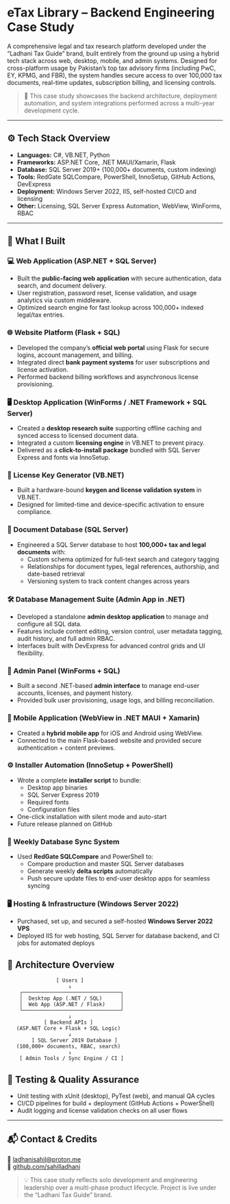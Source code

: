 # eTax Library – Backend Engineering Case Study

A comprehensive legal and tax research platform developed under the “Ladhani Tax Guide” brand, built entirely from the ground up using a hybrid tech stack across web, desktop, mobile, and admin systems. Designed for cross-platform usage by Pakistan’s top tax advisory firms (including PwC, EY, KPMG, and FBR), the system handles secure access to over 100,000 tax documents, real-time updates, subscription billing, and licensing controls.

> 📌 This case study showcases the backend architecture, deployment automation, and system integrations performed across a multi-year development cycle.

---

## ⚙️ Tech Stack Overview

- **Languages:** C#, VB.NET, Python
- **Frameworks:** ASP.NET Core, .NET MAUI/Xamarin, Flask
- **Database:** SQL Server 2019+ (100,000+ documents, custom indexing)
- **Tools:** RedGate SQLCompare, PowerShell, InnoSetup, GitHub Actions, DevExpress
- **Deployment:** Windows Server 2022, IIS, self-hosted CI/CD and licensing
- **Other:** Licensing, SQL Server Express Automation, WebView, WinForms, RBAC

---

## 🔧 What I Built

### 💻 Web Application (ASP.NET + SQL Server)
- Built the **public-facing web application** with secure authentication, data search, and document delivery.
- User registration, password reset, license validation, and usage analytics via custom middleware.
- Optimized search engine for fast lookup across 100,000+ indexed legal/tax entries.

### 🌐 Website Platform (Flask + SQL)
- Developed the company’s **official web portal** using Flask for secure logins, account management, and billing.
- Integrated direct **bank payment systems** for user subscriptions and license activation.
- Performed backend billing workflows and asynchronous license provisioning.

### 🖥️ Desktop Application (WinForms / .NET Framework + SQL Server)
- Created a **desktop research suite** supporting offline caching and synced access to licensed document data.
- Integrated a custom **licensing engine** in VB.NET to prevent piracy.
- Delivered as a **click-to-install package** bundled with SQL Server Express and fonts via InnoSetup.

### 🔐 License Key Generator (VB.NET)
- Built a hardware-bound **keygen and license validation system** in VB.NET.
- Designed for limited-time and device-specific activation to ensure compliance.

### 🧠 Document Database (SQL Server)
- Engineered a SQL Server database to host **100,000+ tax and legal documents** with:
  - Custom schema optimized for full-text search and category tagging
  - Relationships for document types, legal references, authorship, and date-based retrieval
  - Versioning system to track content changes across years

### 🛠️ Database Management Suite (Admin App in .NET)
- Developed a standalone **admin desktop application** to manage and configure all SQL data.
- Features include content editing, version control, user metadata tagging, audit history, and full admin RBAC.
- Interfaces built with DevExpress for advanced control grids and UI flexibility.

### 🧾 Admin Panel (WinForms + SQL)
- Built a second .NET-based **admin interface** to manage end-user accounts, licenses, and payment history.
- Provided bulk user provisioning, usage logs, and billing reconciliation.

### 📱 Mobile Application (WebView in .NET MAUI + Xamarin)
- Created a **hybrid mobile app** for iOS and Android using WebView.
- Connected to the main Flask-based website and provided secure authentication + content previews.

### ⚙️ Installer Automation (InnoSetup + PowerShell)
- Wrote a complete **installer script** to bundle:
  - Desktop app binaries
  - SQL Server Express 2019
  - Required fonts
  - Configuration files
- One-click installation with silent mode and auto-start
- Future release planned on GitHub

### 🔄 Weekly Database Sync System
- Used **RedGate SQLCompare** and PowerShell to:
  - Compare production and master SQL Server databases
  - Generate weekly **delta scripts** automatically
  - Push secure update files to end-user desktop apps for seamless syncing

### 🖥️ Hosting & Infrastructure (Windows Server 2022)
- Purchased, set up, and secured a self-hosted **Windows Server 2022 VPS**
- Deployed IIS for web hosting, SQL Server for database backend, and CI jobs for automated deploys

## 📐 Architecture Overview

```
                [ Users ]
                    ↓
    ┌────────────────────────────────┐
    │  Desktop App (.NET / SQL)      │
    │  Web App (ASP.NET / Flask)     │
    └────────────────────────────────┘
                    ↓
            [ Backend APIs ]
   (ASP.NET Core + Flask + SQL Logic)
                    ↓
        [ SQL Server 2019 Database ]
   (100,000+ documents, RBAC, search)
                    ↓
    [ Admin Tools / Sync Engine / CI ]
```

## 🧪 Testing & Quality Assurance

- Unit testing with xUnit (desktop), PyTest (web), and manual QA cycles
- CI/CD pipelines for build + deployment (GitHub Actions + PowerShell)
- Audit logging and license validation checks on all user flows

---

## 📬 Contact & Credits

📧 [ladhanisahil@proton.me](mailto:ladhanisahil@proton.me)  
🔗 [github.com/sahilladhani](https://github.com/sahilladhani)  

> 💡 This case study reflects solo development and engineering leadership over a multi-phase product lifecycle. Project is live under the “Ladhani Tax Guide” brand.

